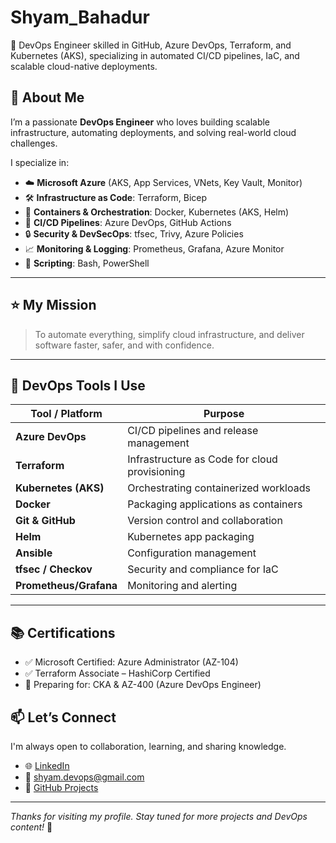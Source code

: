 # Shyam_Bahadur
🚀 DevOps Engineer skilled in GitHub, Azure DevOps, Terraform, and Kubernetes (AKS), specializing in automated CI/CD pipelines, IaC, and scalable cloud-native deployments.
## 💼 About Me

I’m a passionate **DevOps Engineer** who loves building scalable infrastructure, automating deployments, and solving real-world cloud challenges.

I specialize in:

- ☁️ **Microsoft Azure** (AKS, App Services, VNets, Key Vault, Monitor)
- 🛠️ **Infrastructure as Code**: Terraform, Bicep
- 🐳 **Containers & Orchestration**: Docker, Kubernetes (AKS, Helm)
- 🔄 **CI/CD Pipelines**: Azure DevOps, GitHub Actions
- 🔒 **Security & DevSecOps**: tfsec, Trivy, Azure Policies
- 📈 **Monitoring & Logging**: Prometheus, Grafana, Azure Monitor
- 🧰 **Scripting**: Bash, PowerShell

---

## ⭐ My Mission

> To automate everything, simplify cloud infrastructure, and deliver software faster, safer, and with confidence.

---

## 🔧 DevOps Tools I Use

| Tool / Platform        | Purpose                                           |
|------------------------|---------------------------------------------------|
| **Azure DevOps**       | CI/CD pipelines and release management           |
| **Terraform**          | Infrastructure as Code for cloud provisioning    |
| **Kubernetes (AKS)**   | Orchestrating containerized workloads            |
| **Docker**             | Packaging applications as containers             |
| **Git & GitHub**       | Version control and collaboration                |
| **Helm**               | Kubernetes app packaging                         |
| **Ansible**            | Configuration management                         |
| **tfsec / Checkov**    | Security and compliance for IaC                  |
| **Prometheus/Grafana** | Monitoring and alerting                          |

---

## 📚 Certifications

- ✅ Microsoft Certified: Azure Administrator (AZ-104)
- ✅ Terraform Associate – HashiCorp Certified
- 🧠 Preparing for: CKA & AZ-400 (Azure DevOps Engineer)


## 📫 Let’s Connect

I'm always open to collaboration, learning, and sharing knowledge.

- 🌐 [LinkedIn](https://linkedin.com/in/shyambahadur)
- 📧 shyam.devops@gmail.com
- 🧰 [GitHub Projects](https://github.com/shyambahadur)

---

_Thanks for visiting my profile. Stay tuned for more projects and DevOps content!_ 🙌
